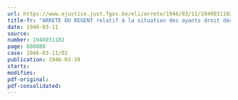 ```yaml
---
url: https://www.ejustice.just.fgov.be/eli/arrete/1946/03/11/1946031102/justel
title-fr: "ARRETE DU REGENT relatif à la situation des ayants droit décédés des militaires soldés faisant partie des forces belges constituées en Grande-Bretagne"
date: 1946-03-11
source:
number: 1946031102
page: 888888
case: 1946-03-11/02
publication: 1946-03-30
starts:
modifies:
pdf-original:
pdf-consolidated:
---
```


